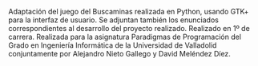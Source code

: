 Adaptación del juego del Buscaminas realizada en Python, usando GTK+ para la interfaz de usuario. Se adjuntan también los enunciados correspondientes al desarrollo 
del proyecto realizado. Realizado en 1º de carrera.
Realizada para la asignatura Paradigmas de Programación del Grado en Ingeniería Informática de la Universidad de Valladolid conjuntamente por 
Alejandro Nieto Gallego y David Meléndez Díez.
